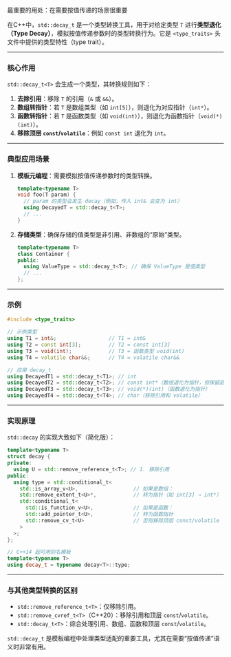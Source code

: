最重要的用处：在需要按值传递的场景很重要

在C++中，`std::decay_t` 是一个类型转换工具，用于对给定类型 `T` 进行**类型退化（Type Decay）**，模拟按值传递参数时的类型转换行为。它是 `<type_traits>` 头文件中提供的类型特性（type trait）。

---

### 核心作用
`std::decay_t<T>` 会生成一个类型，其转换规则如下：
1. **去除引用**：移除 `T` 的引用（`&` 或 `&&`）。
2. **数组转指针**：若 `T` 是数组类型（如 `int[5]`），则退化为对应指针（`int*`）。
3. **函数转指针**：若 `T` 是函数类型（如 `void(int)`），则退化为函数指针（`void(*)(int)`）。
4. **移除顶层 `const`/`volatile`**：例如 `const int` 退化为 `int`。

---

### 典型应用场景
1. **模板元编程**：需要模拟按值传递参数时的类型转换。
   ```cpp
   template<typename T>
   void foo(T param) {
     // param 的类型会发生 decay（例如，传入 int& 会变为 int）
     using DecayedT = std::decay_t<T>;
     // ...
   }
   ```
2. **存储类型**：确保存储的值类型是非引用、非数组的“原始”类型。
   ```cpp
   template<typename T>
   class Container {
   public:
     using ValueType = std::decay_t<T>; // 确保 ValueType 是值类型
     // ...
   };
   ```

---

### 示例
```cpp
#include <type_traits>

// 示例类型
using T1 = int&;                 // T1 = int&
using T2 = const int[3];         // T2 = const int[3]
using T3 = void(int);            // T3 = 函数类型 void(int)
using T4 = volatile char&&;      // T4 = volatile char&&

// 应用 decay_t
using DecayedT1 = std::decay_t<T1>; // int
using DecayedT2 = std::decay_t<T2>; // const int*（数组退化为指针，但保留底层 const）
using DecayedT3 = std::decay_t<T3>; // void(*)(int)（函数退化为指针）
using DecayedT4 = std::decay_t<T4>; // char（移除引用和 volatile）
```

---

### 实现原理
`std::decay` 的实现大致如下（简化版）：
```cpp
template<typename T>
struct decay {
private:
  using U = std::remove_reference_t<T>; // 1. 移除引用
public:
  using type = std::conditional_t<
    std::is_array_v<U>,                  // 如果是数组：
    std::remove_extent_t<U>*,            // 转为指针（如 int[3] → int*）
    std::conditional_t<
      std::is_function_v<U>,             // 如果是函数：
      std::add_pointer_t<U>,             // 转为函数指针
      std::remove_cv_t<U>                // 否则移除顶层 const/volatile
    >
  >;
};

// C++14 起可用别名模板
template<typename T>
using decay_t = typename decay<T>::type;
```

---

### 与其他类型转换的区别
- `std::remove_reference_t<T>`：仅移除引用。
- `std::remove_cvref_t<T>`（C++20）：移除引用和顶层 `const`/`volatile`。
- `std::decay_t<T>`：综合处理引用、数组、函数和顶层 `const`/`volatile`。

`std::decay_t` 是模板编程中处理类型适配的重要工具，尤其在需要“按值传递”语义时非常有用。